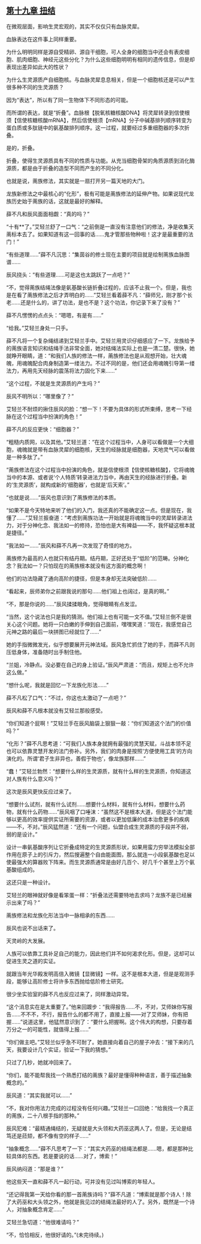 ## [第十九章 扭结](https://www.xxbiquge.com/11_11207/9111749.html)


  在微观层面，影响生灵宏观的，其实不仅仅只有血脉灵犀。

  血脉表达在这件事上同样重要。

  为什么明明同样是源自受精卵、源自干细胞，可人全身的细胞当中还会有表皮细胞、肌肉细胞、神经元这些分化？为什么这些细胞明明有相同的遗传信息，但是却表现出差异如此大的性状？

  为什么生灵源质产自细胞核。与血脉灵犀息息相关，但是一个细胞核还是可以产生很多种不同的生灵源质？

  因为“表达”，所以有了同一生物体下不同形态的可能。

  而所谓的表达，就是“折叠”。血脉根【脱氧核糖核酸DNA】将灵犀转录到信使根须【信使核糖核酸mRNA】，然后信使根须【mRNA】分子中碱基排列顺序转变为蛋白质或多肽链中的氨基酸排列顺序。这一过程，就要经过多重细胞器的多次折叠。

  是的，折叠。

  折叠，使得生灵源质具有不同的性质与功能。从充当细胞骨架的角质源质到消化酶源质，都是由于折叠的造型不同而产生的不同分化。

  也就是说，萳族修法，其实就是一扇打开另一篇天地的大门。

  龙族新修法之中最核心的“化形”，极有可能是萳族修法的延伸产物。如果说现代龙族历史始于萳族的话，这就是最好的解释。

  薛不凡和辰风面面相觑：“真的吗？”

  “十有**了。”艾轻兰舒了一口气：“之前倒是一直没有注意他们的修法，净是收集天萳标本去了。如果知道有这一回事的话……鬼才管那些物种啦！这才是最重要的法门！”

  “有些道理……”薛不凡沉思：“集茵谷的修士现在主要的项目就是绘制萳族血脉图谱……

  辰风挠头：“有些道理……可是这也太跳跃了一点吧？”

  “不，觉得萳族结绳法像是氨基酸长链折叠过程的，应该不止我一个。但是，我也是在看了萳族修法之后才弄明白的……”艾轻兰看着薛不凡：“薛师兄，刚才那个长老……还是什么的，讲了功法，是也不是？这个功法，你记录下来了没有？”

  薛不凡愣愣的点点头：“嗯嗯，有是有……”

  “给我。”艾轻兰身处一只手。

  薛不凡将一个复杂绳结递到艾轻兰手中。艾轻兰用灵识仔细感应了一下。龙族给予的萳族语言知识和结绳手法非常全面，她对结绳法实际上也是一清二楚。很快，她就睁开眼睛，道：“和我们人族的修法一样，萳族修法也是从观想开始，壮大魂魄，用魂魄配合肉身制造第一缕法力。不过不同的是，他们还会用魂魄引导第一缕法力，再用先天经脉的震荡将法力固化下来……”

  “这个过程，不就是生灵源质的产生吗？”

  辰风不明所以：“哪里像了？”

  艾轻兰不耐烦的揪住辰风的脸：“想一下！不要为具体的形式所束缚，思考一下经脉在这个过程当中扮演的角色！”

  薛不凡的反应更快：“细胞器？”

  “粗糙内质网，以及其他。”艾轻兰道：“在这个过程当中，人身可以看做是一个大细胞，魂魄就是带有血脉灵犀的细胞核，天生的经脉就是细胞器，天地灵气可以看做是一种多肽了。”

  “萳族修法在这个过程当中扮演的角色，就是信使根须【信使核糖核酸】，它将魂魄当中的本源、或者说‘个人特质’转录进法力当中，再由天生的经脉进行折叠。新的‘生灵源质’，就构成新的‘细胞器’，也就是‘后天索’。”

  “也就是说……”辰风也意识到了萳族修法的本质。

  “如果不是今天特地来听了他们的入门，我还真的不能确定这一点。但是现在，我懂了……”艾轻兰振奋道：“考虑到萳族功法一开始就是将魂魄当中的灵犀转录进法力，对于分神化念、我法如一的修持，恐怕也是大有裨益——不，我怀疑这根本就是捷径。”

  “我法如一……”辰风和薛不凡再一次发现了奇怪的地方。

  萳族修为最高的人也就只有结丹期。结丹期，正好还处于“低阶”的范畴。分神化念？我法如一？只怕现在的萳族根本就没有这方面的概念啊！

  他们的功法隐藏了通向高阶的捷径，但是本身却无法突破低阶……

  “看起来，辰师弟你之前跟我说的那句……他们祖上也阔过，是真的啊。”

  “不，那是你说的……”辰风揉揉眼角，觉得眼睛有点发涩。

  “当然，这个说法也只是我的猜测。他们祖上也有可能一文不值。”艾轻兰倒不是很关心这个问题。她将一只白嫩的手伸到自己面前，嘿嘿笑道：“现在，我感觉自己元神之路的最后一块拼图已经就位了……”

  她的手指微微发光，似乎想要展开元神法域。辰风急忙抓住了她的手，而薛不凡则压低身体，准备随时出手制住他。

  “兰姐，冷静点。没必要在自己的身上验证。”辰风严肃道：“而且，规矩上也不允许这么做。”

  “想什么呢，我就是回忆一下龙族化形法……”

  薛不凡松了口气：“不过，你这也太激动了一点吧？”

  辰风和薛不凡根本就没有艾轻兰那般感受。

  “你们知道个屁啊！”艾轻兰手在辰风脑袋上狠狠一敲：“你们知道这个法门的价值吗？”

  “化形？”薛不凡思考道：“可我们人族本身就拥有最强的灵慧天赋，斗战本领不足也可以依靠灵慧开发的法门弥补。另外，我们的肉身是按照‘方便使用工具’的方向演化的。所谓‘君子生非异也，善假于物也’，像龙族那样……”

  “蠢！”艾轻兰勃然：“想要什么样的生灵源质，就有什么样的生灵源质，你知道这对人族有什么意义吗？”

  这次是辰风更快反应过来了。

  “想要什么试剂，就有什么试剂……想要什么材料，就有什么材料，想要什么药物，就有什么药物……”辰风咽了口唾沫：“虽然这不是根本大道，但是这个法门能够以更高的效率提供实证所需要的资源，或者以更加低廉的成本治愈更多的疾病——不，不对。”辰风猛然道：“还有一个问题，仙盟合成生灵源质的手段并不弱，弱的是设计。”

  设计一串氨基酸序列让它折叠成特定的生灵源质形状，如果用蛮力穷举法模拟全部作用在原子上的引斥力，然后搜遍整个自由能面图，那么就连一小段氨基酸也足以使最强大的算器败下阵来。而生灵源质通常是由好几百个、好几千个甚至上万个氨基酸组成的。

  这还只是一种设计。

  艾轻兰的眼神就好像是看笨蛋一样：“折叠法还需要特地去求吗？龙族不是已经展示出来了吗？”

  萳族修法和龙族化形法当中一脉相承的东西……

  辰风也说不出话来了。

  天灵岭的大发展。

  人族可以依靠工具补足自己的能力，因此他们并不如何渴求化形。但是，这却可以促进生灵之道的实证。

  就跟当年光华殿发明高倍入微镜【显微镜】一样。这不是根本大道，但是是观测手段，能够让高阶修士将许多东西抛给低阶修士研究。

  很少坐实验室的薛不凡也反应过来了，同样激动异常。

  “这个消息实在是太重要了。”他来回踱步：“我得报告……不，不对，艾师妹你写报告……不不不，不行，报告什么的都不用了，直接上报——对了艾师妹，你有把握……”说道这里，他猛然意识到了：“要什么把握啊。这个伟大的构想，只要存着万分之一的可能性，就值得上报……”

  “你们做主吧。”艾轻兰似乎急不可耐了。她直接向着自己的屋子冲去：“接下来的几天，我要设计几个实证，验证一下我的猜想。”

  只过了几秒，她就冲回来了。

  “你们，能不能帮我找一个熟悉打结的萳族？最好是懂得种种语言，善于描述抽象概念的。”

  辰风道：“其实我就可以……”

  “不，我对你用法力完成的过程没有任何兴趣。”艾轻兰一口回绝：“给我找一个真正的萳族，二十八根手指的那种。”

  辰风犯难：“最精通绳结的，无疑就是大头领和大药巫这两人了。但是，无论是结笃还是菈颏，都不像有空的样子……”

  “抽象概念……”薛不凡思考了一下：“其实大药巫的结绳法都是……嗯，都是那种比较具体的东西。若是要说的话……对了，博索！”

  辰风纳闷道：“那是谁？”

  他这些天一直和薛不凡一起行动，可并没有见过叫博索的年轻人。

  “还记得我第一天给你看的那一首萳族诗吗？”薛不凡道：“博索就是那个诗人！除了大药巫和大头领之外，他就是我见过的结绳法最好的人了。另外，既然是一个诗人，对抽象概念肯定……”

  艾轻兰急切道：“他很难请吗？”

  “不，恰恰相反，他很好请的。”(未完待续。)
